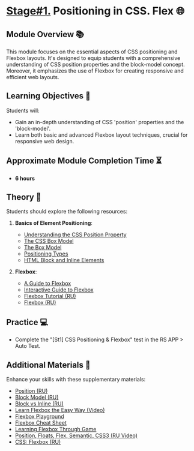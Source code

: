 # [Stage#1.](../../) Positioning in CSS. Flex 🌐

## Module Overview 📚

This module focuses on the essential aspects of CSS positioning and Flexbox layouts. It's designed to equip students with a comprehensive understanding of CSS position properties and the block-model concept. Moreover, it emphasizes the use of Flexbox for creating responsive and efficient web layouts.

## Learning Objectives 🎯

Students will:

- Gain an in-depth understanding of CSS 'position' properties and the 'block-model'.
- Learn both basic and advanced Flexbox layout techniques, crucial for responsive web design.

## Approximate Module Completion Time ⏳

- **6 hours**

## Theory 📖

Students should explore the following resources:

1. **Basics of Element Positioning**:
   - [Understanding the CSS Position Property](https://www.peterlunch.com/blog/understanding-the-css-position-property)
   - [The CSS Box Model](https://internetingishard.netlify.app/html-and-css/css-box-model/)
   - [The Box Model](https://developer.mozilla.org/en-US/docs/Learn/CSS/Building_blocks/The_box_model)
   - [Positioning Types](https://css-tricks.com/absolute-relative-fixed-positioining-how-do-they-differ/)
   - [HTML Block and Inline Elements](https://www.w3schools.com/html/html_blocks.asp)

2. **Flexbox**:
   - [A Guide to Flexbox](https://css-tricks.com/snippets/css/a-guide-to-flexbox/)
   - [Interactive Guide to Flexbox](https://www.joshwcomeau.com/css/interactive-guide-to-flexbox/)
   - [Flexbox Tutorial (RU)](https://webref.ru/layout/flexbox-tutorial)
   - [Flexbox (RU)](https://habr.com/ru/post/467049/)

## Practice 💻

- Complete the "[St1] CSS Positioning & Flexbox" test in the RS APP > Auto Test.

## Additional Materials 📘

Enhance your skills with these supplementary materials:

- [Position (RU)](https://webref.ru/course/position)
- [Block Model (RU)](https://webref.ru/course/block-model)
- [Block vs Inline (RU)](https://webref.ru/course/block-inline)
- [Learn Flexbox the Easy Way (Video)](https://www.youtube.com/watch?v=u044iM9xsWU)
- [Flexbox Playground](https://preview.webflow.com/preview/flexbox-game?preview=d1a26b027c4803817087a91c651e321f&m=1)
- [Flexbox Cheat Sheet](https://jonitrythall.com/content/flexboxsheet.pdf)
- [Learning Flexbox Through Game](https://flexboxfroggy.com/#en)
- [Position, Floats, Flex, Semantic, CSS3 (RU Video)](https://www.youtube.com/watch?v=iSQcOjxttNg)
- [CSS: Flexbox (RU)](https://share.evernote.com/note/4346cdea-9386-4738-bfff-f9faafc05e94)
